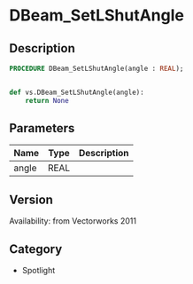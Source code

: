 # DBeam_SetLShutAngle

## Description
```pascal
PROCEDURE DBeam_SetLShutAngle(angle : REAL);
```

```python

def vs.DBeam_SetLShutAngle(angle):
    return None
```

## Parameters
|Name|Type|Description|
|---|---|---|
|angle|REAL||

## Version
Availability: from Vectorworks 2011
## Category
* Spotlight

